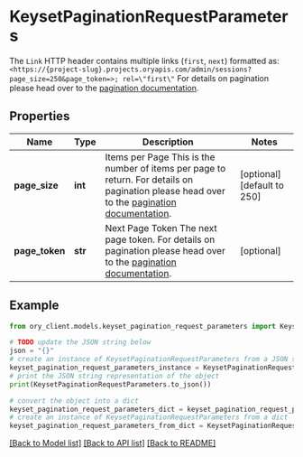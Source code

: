 # KeysetPaginationRequestParameters

The `Link` HTTP header contains multiple links (`first`, `next`) formatted as: `<https://{project-slug}.projects.oryapis.com/admin/sessions?page_size=250&page_token=>; rel=\"first\"`  For details on pagination please head over to the [pagination documentation](https://www.ory.sh/docs/ecosystem/api-design#pagination).

## Properties

Name | Type | Description | Notes
------------ | ------------- | ------------- | -------------
**page_size** | **int** | Items per Page  This is the number of items per page to return. For details on pagination please head over to the [pagination documentation](https://www.ory.sh/docs/ecosystem/api-design#pagination). | [optional] [default to 250]
**page_token** | **str** | Next Page Token  The next page token. For details on pagination please head over to the [pagination documentation](https://www.ory.sh/docs/ecosystem/api-design#pagination). | [optional] 

## Example

```python
from ory_client.models.keyset_pagination_request_parameters import KeysetPaginationRequestParameters

# TODO update the JSON string below
json = "{}"
# create an instance of KeysetPaginationRequestParameters from a JSON string
keyset_pagination_request_parameters_instance = KeysetPaginationRequestParameters.from_json(json)
# print the JSON string representation of the object
print(KeysetPaginationRequestParameters.to_json())

# convert the object into a dict
keyset_pagination_request_parameters_dict = keyset_pagination_request_parameters_instance.to_dict()
# create an instance of KeysetPaginationRequestParameters from a dict
keyset_pagination_request_parameters_from_dict = KeysetPaginationRequestParameters.from_dict(keyset_pagination_request_parameters_dict)
```
[[Back to Model list]](../README.md#documentation-for-models) [[Back to API list]](../README.md#documentation-for-api-endpoints) [[Back to README]](../README.md)


